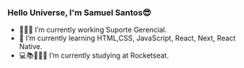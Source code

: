 ### Hello Universe, I'm Samuel Santos😎

- 👨🏾‍💻 I’m currently working Suporte Gerencial.
- 🌱 I’m currently learning HTML,CSS, JavaScript, React, Next, React Native.
- 💻📚👨🏾‍💻 I’m currently studying at Rocketseat.



